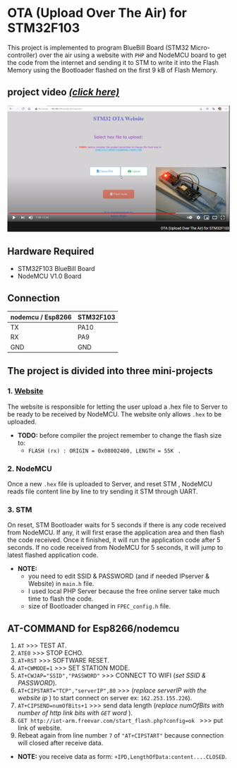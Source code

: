 # OTA (Upload Over The Air) for STM32F103
This project is implemented to program BlueBill Board (STM32 Micro-controller)
over the air using a website with ```PHP``` and NodeMCU board to get the code
from the internet and sending it to STM to write it into the Flash Memory
using the Bootloader flashed on the first 9 kB of Flash Memory.


## project video [*(click here)*](https://youtu.be/M2U45CHqeEk)
[![final-project](./OTA-video.png)](https://youtu.be/M2U45CHqeEk)


## Hardware Required
- STM32F103 BlueBill Board
- NodeMCU V1.0 Board


## Connection

| nodemcu / Esp8266 | STM32F103      |
| -------------     | -------------  |
| TX                | PA10           |
| RX                | PA9            |
| GND               | GND            |



## The project is divided into three mini-projects
### 1. [Website](http://iot-arm.freevar.com/)
The website is responsible for letting the user upload a .hex file to Server to be ready to be received by NodeMCU.
The website only allows ```.hex``` to be uploaded.

- **TODO:** before compiler the project remember to change the flash size to:
  -  ```FLASH (rx) : ORIGIN = 0x08002400, LENGTH = 55K ``` .



### 2. NodeMCU
Once a new ```.hex``` file is uploaded to Server, and reset STM , NodeMCU reads file content line by line to try sending it STM through UART.


### 3. STM
On reset, STM Bootloader waits for 5 seconds if there is any code received from NodeMCU.
 If any, it will first erase the application area and then flash the code received.
Once it finished, it will run the application code after 5 seconds.
If no code received from NodeMCU for 5 seconds, it will jump to latest flashed application code.
- **NOTE:**  
  - you need to edit SSID & PASSWORD  (and if needed IPserver & Website) in ```main.h``` file.
  - I used local PHP Server because the free online server take much time to flash the code.
  - size of Bootloader changed in ```FPEC_config.h``` file.
## AT-COMMAND for Esp8266/nodemcu
1. ``` AT ``` >>> TEST AT.
2. ``` ATE0 ``` >>> STOP ECHO.
3. ``` AT+RST ``` >>> SOFTWARE RESET.
4. ``` AT+CWMODE=1 ``` >>> SET STATION MODE.
5. ``` AT+CWJAP="SSID","PASSWORD" ``` >>> CONNECT TO WIFI (*set SSID & PASSWORD*).
6. ``` AT+CIPSTART="TCP","serverIP",80 ``` >>> (*replace serverIP with the website ip* ) to start connect on server ex: ```162.253.155.226```).
7. ``` AT+CIPSEND=numOfBits+1 ``` >>> send data length (*replace numOfBits with number of http link bits with ```GET``` word* ).
8.  ```GET http://iot-arm.freevar.com/start_flash.php?config=ok ``` >>>  put link of website.
9. Rebeat again from line number ```7``` of  ```"AT+CIPSTART"``` because connection will closed after receive data.
- **NOTE:** you receive data as form: ``` +IPD,LengthOfData:content....CLOSED ```.
